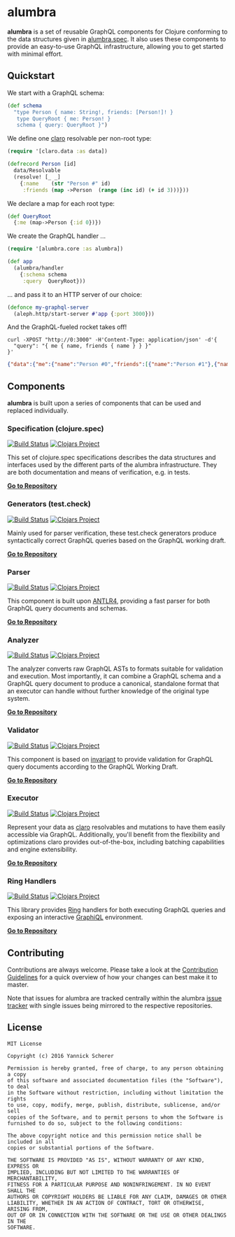 # alumbra

__alumbra__ is a set of reusable GraphQL components for Clojure conforming to
the data structures given in [alumbra.spec][alumbra-spec]. It also uses these
components to provide an easy-to-use GraphQL infrastructure, allowing you to
get started with minimal effort.

## Quickstart

We start with a GraphQL schema:

```clojure
(def schema
  "type Person { name: String!, friends: [Person!]! }
   type QueryRoot { me: Person! }
   schema { query: QueryRoot }")
```

We define one [claro][claro] resolvable per non-root type:

```clojure
(require '[claro.data :as data])

(defrecord Person [id]
  data/Resolvable
  (resolve! [_ _]
    {:name    (str "Person #" id)
     :friends (map ->Person  (range (inc id) (+ id 3)))}))
```

We declare a map for each root type:

```clojure
(def QueryRoot
  {:me (map->Person {:id 0})})
```

We create the GraphQL handler ...

```clojure
(require '[alumbra.core :as alumbra])

(def app
  (alumbra/handler
    {:schema schema
     :query  QueryRoot}))
```

... and pass it to an HTTP server of our choice:

```clojure
(defonce my-graphql-server
  (aleph.http/start-server #'app {:port 3000}))
```

And the GraphQL-fueled rocket takes off!

```shell
curl -XPOST "http://0:3000" -H'Content-Type: application/json' -d'{
  "query": "{ me { name, friends { name } } }"
}'
```

```json
{"data":{"me":{"name":"Person #0","friends":[{"name":"Person #1"},{"name":"Person #2"}]}}}
```

## Components

__alumbra__ is built upon a series of components that can be used and replaced
individually.

### Specification (clojure.spec)

[![Build Status](https://travis-ci.org/alumbra/alumbra.spec.svg?branch=master)](https://travis-ci.org/alumbra/alumbra.spec)
[![Clojars Project](https://img.shields.io/clojars/v/alumbra/spec.svg)](https://clojars.org/alumbra/spec)

This set of clojure.spec specifications describes the data structures and
interfaces used by the different parts of the alumbra infrastructure. They are
both documentation and means of verification, e.g. in tests.

__[Go to Repository][alumbra-spec]__

[clojure-spec]: http://clojure.org/guides/spec

### Generators (test.check)

[![Build Status](https://travis-ci.org/alumbra/alumbra.generators.svg?branch=master)](https://travis-ci.org/alumbra/alumbra.generators)
[![Clojars Project](https://img.shields.io/clojars/v/alumbra/generators.svg)](https://clojars.org/alumbra/generators)

Mainly used for parser verification, these test.check generators produce
syntactically correct GraphQL queries based on the GraphQL working draft.

__[Go to Repository][alumbra-generators]__

[test-check]: https://github.com/clojure/test.check

### Parser

[![Build Status](https://travis-ci.org/alumbra/alumbra.parser.svg?branch=master)](https://travis-ci.org/alumbra/alumbra.parser)
[![Clojars Project](https://img.shields.io/clojars/v/alumbra/parser.svg)](https://clojars.org/alumbra/parser)

This component is built upon [ANTLR4][antlr], providing a fast parser for both
GraphQL query documents and schemas.

__[Go to Repository][alumbra-parser]__

[antlr]: http://www.antlr.org/

### Analyzer

[![Build Status](https://travis-ci.org/alumbra/alumbra.analyzer.svg?branch=master)](https://travis-ci.org/alumbra/alumbra.analyzer)
[![Clojars Project](https://img.shields.io/clojars/v/alumbra/analyzer.svg)](https://clojars.org/alumbra/analyzer)

The analyzer converts raw GraphQL ASTs to formats suitable for validation and
execution. Most importantly, it can combine a GraphQL schema and a GraphQL query
document to produce a canonical, standalone format that an executor can handle
without further knowledge of the original type system.

__[Go to Repository][alumbra-analyzer]__

### Validator

[![Build Status](https://travis-ci.org/alumbra/alumbra.validator.svg?branch=master)](https://travis-ci.org/alumbra/alumbra.validator)
[![Clojars Project](https://img.shields.io/clojars/v/alumbra/validator.svg)](https://clojars.org/alumbra/validator)

This component is based on [invariant][invariant] to provide validation for
GraphQL query documents according to the GraphQL Working Draft.

[invariant]: https://github.com/xsc/invariant

__[Go to Repository][alumbra-validator]__

### Executor

[![Build Status](https://travis-ci.org/alumbra/alumbra.claro.svg?branch=master)](https://travis-ci.org/alumbra/alumbra.claro)
[![Clojars Project](https://img.shields.io/clojars/v/alumbra/claro.svg)](https://clojars.org/alumbra/claro)

Represent your data as [claro][claro] resolvables and mutations to have them
easily accessible via GraphQL. Additionally, you'll benefit from the flexibility
and optimizations claro provides out-of-the-box, including batching capabilities
and engine extensibility.

__[Go to Repository][alumbra-claro]__

[claro]: https://github.com/xsc/claro

### Ring Handlers

[![Build Status](https://travis-ci.org/alumbra/alumbra.ring.svg?branch=master)](https://travis-ci.org/alumbra/alumbra.ring)
[![Clojars Project](https://img.shields.io/clojars/v/alumbra/ring.svg)](https://clojars.org/alumbra/ring)

This library provides [Ring][ring] handlers for both executing GraphQL queries
and exposing an interactive [GraphiQL][graphiql] environment.

__[Go to Repository][alumbra-ring]__

[ring]: https://github.com/ring-clojure/ring
[graphiql]: https://github.com/graphql/graphiql

[alumbra-spec]: https://github.com/alumbra/alumbra.spec
[alumbra-generators]: https://github.com/alumbra/alumbra.generators
[alumbra-parser]: https://github.com/alumbra/alumbra.parser
[alumbra-analyzer]: https://github.com/alumbra/alumbra.analyzer
[alumbra-validator]: https://github.com/alumbra/alumbra.validator
[alumbra-ring]: https://github.com/alumbra/alumbra.ring
[alumbra-claro]: https://github.com/alumbra/alumbra.claro

## Contributing

Contributions are always welcome. Please take a look at the [Contribution
Guidelines](CONTRIBUTING.md) for a quick overview of how your changes can best
make it to master.

Note that issues for alumbra are tracked centrally within the alumbra
[issue tracker][issues] with single issues being mirrored to the respective
repositories.

[issues]: https://github.com/alumbra/alumbra/issues

## License

```
MIT License

Copyright (c) 2016 Yannick Scherer

Permission is hereby granted, free of charge, to any person obtaining a copy
of this software and associated documentation files (the "Software"), to deal
in the Software without restriction, including without limitation the rights
to use, copy, modify, merge, publish, distribute, sublicense, and/or sell
copies of the Software, and to permit persons to whom the Software is
furnished to do so, subject to the following conditions:

The above copyright notice and this permission notice shall be included in all
copies or substantial portions of the Software.

THE SOFTWARE IS PROVIDED "AS IS", WITHOUT WARRANTY OF ANY KIND, EXPRESS OR
IMPLIED, INCLUDING BUT NOT LIMITED TO THE WARRANTIES OF MERCHANTABILITY,
FITNESS FOR A PARTICULAR PURPOSE AND NONINFRINGEMENT. IN NO EVENT SHALL THE
AUTHORS OR COPYRIGHT HOLDERS BE LIABLE FOR ANY CLAIM, DAMAGES OR OTHER
LIABILITY, WHETHER IN AN ACTION OF CONTRACT, TORT OR OTHERWISE, ARISING FROM,
OUT OF OR IN CONNECTION WITH THE SOFTWARE OR THE USE OR OTHER DEALINGS IN THE
SOFTWARE.
```
